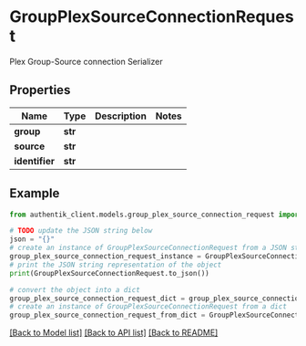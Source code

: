 # GroupPlexSourceConnectionRequest

Plex Group-Source connection Serializer

## Properties

Name | Type | Description | Notes
------------ | ------------- | ------------- | -------------
**group** | **str** |  | 
**source** | **str** |  | 
**identifier** | **str** |  | 

## Example

```python
from authentik_client.models.group_plex_source_connection_request import GroupPlexSourceConnectionRequest

# TODO update the JSON string below
json = "{}"
# create an instance of GroupPlexSourceConnectionRequest from a JSON string
group_plex_source_connection_request_instance = GroupPlexSourceConnectionRequest.from_json(json)
# print the JSON string representation of the object
print(GroupPlexSourceConnectionRequest.to_json())

# convert the object into a dict
group_plex_source_connection_request_dict = group_plex_source_connection_request_instance.to_dict()
# create an instance of GroupPlexSourceConnectionRequest from a dict
group_plex_source_connection_request_from_dict = GroupPlexSourceConnectionRequest.from_dict(group_plex_source_connection_request_dict)
```
[[Back to Model list]](../README.md#documentation-for-models) [[Back to API list]](../README.md#documentation-for-api-endpoints) [[Back to README]](../README.md)


